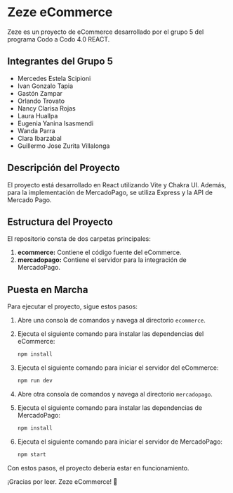 # Zeze eCommerce

Zeze es un proyecto de eCommerce desarrollado por el grupo 5 del programa Codo a Codo 4.0 REACT.

## Integrantes del Grupo 5
- Mercedes Estela Scipioni
- Ivan Gonzalo Tapia
- Gastón Zampar
- Orlando Trovato
- Nancy Clarisa Rojas
- Laura Huallpa
- Eugenia Yanina Isasmendi
- Wanda Parra
- Clara Ibarzabal
- Guillermo Jose Zurita Villalonga

## Descripción del Proyecto

El proyecto está desarrollado en React utilizando Vite y Chakra UI. Además, para la implementación de MercadoPago, se utiliza Express y la API de Mercado Pago.

## Estructura del Proyecto

El repositorio consta de dos carpetas principales:
1. **ecommerce:** Contiene el código fuente del eCommerce.
2. **mercadopago:** Contiene el servidor para la integración de MercadoPago.

## Puesta en Marcha

Para ejecutar el proyecto, sigue estos pasos:

1. Abre una consola de comandos y navega al directorio `ecommerce`.
2. Ejecuta el siguiente comando para instalar las dependencias del eCommerce:

    ```bash
    npm install
    ```
3. Ejecuta el siguiente comando para iniciar el servidor del eCommerce:

    ```bash
    npm run dev
    ```

4. Abre otra consola de comandos y navega al directorio `mercadopago`.
5. Ejecuta el siguiente comando para instalar las dependencias de MercadoPago:

    ```bash
    npm install
    ```
    
6. Ejecuta el siguiente comando para iniciar el servidor de MercadoPago:

    ```bash
    npm start
    ```

Con estos pasos, el proyecto debería estar en funcionamiento.


¡Gracias por leer. Zeze eCommerce! 🚀

